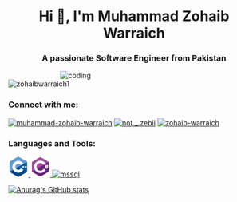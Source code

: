 <h1 align="center">Hi 👋, I'm Muhammad Zohaib Warraich</h1>
<h3 align="center">A passionate Software Engineer from Pakistan</h3>
<img align="right" alt="coding" width="400" src="https://media4.giphy.com/media/v1.Y2lkPTc5MGI3NjExMnUycmMyM3c1ZmFqMW51c29tYXhiYnJlNTlreTR4YmloMTRhcTBsZiZlcD12MV9pbnRlcm5hbF9naWZfYnlfaWQmY3Q9Zw/xUA7bdpLxQhsSQdyog/giphy.webp">
<p align="left"> <img src="https://komarev.com/ghpvc/?username=zohaibwarraich1&label=Profile%20views&color=0e75b6&style=flat" alt="zohaibwarraich1" /> </p>

<h3 align="left">Connect with me:</h3>
<p align="left">
<a href="https://linkedin.com/in/muhammad-zohaib-warraich" target="blank"><img align="center" src="https://raw.githubusercontent.com/rahuldkjain/github-profile-readme-generator/master/src/images/icons/Social/linked-in-alt.svg" alt="muhammad-zohaib-warraich" height="30" width="40" /></a>
<a href="https://instagram.com/not._.zebii" target="blank"><img align="center" src="https://raw.githubusercontent.com/rahuldkjain/github-profile-readme-generator/master/src/images/icons/Social/instagram.svg" alt="not._.zebii" height="30" width="40" /></a>
<a href="https://www.leetcode.com/zohaib-warraich" target="blank"><img align="center" src="https://raw.githubusercontent.com/rahuldkjain/github-profile-readme-generator/master/src/images/icons/Social/leet-code.svg" alt="zohaib-warraich" height="30" width="40" /></a>
</p>

<h3 align="left">Languages and Tools:</h3>
<p align="left"> <a href="https://www.w3schools.com/cpp/" target="_blank" rel="noreferrer"> <img src="https://raw.githubusercontent.com/devicons/devicon/master/icons/cplusplus/cplusplus-original.svg" alt="cplusplus" width="40" height="40"/> </a> <a href="https://www.w3schools.com/cs/" target="_blank" rel="noreferrer"> <img src="https://raw.githubusercontent.com/devicons/devicon/master/icons/csharp/csharp-original.svg" alt="csharp" width="40" height="40"/> </a> <a href="https://www.microsoft.com/en-us/sql-server" target="_blank" rel="noreferrer"> <img src="https://www.svgrepo.com/show/303229/microsoft-sql-server-logo.svg" alt="mssql" width="40" height="40"/> </a> </p>

[![Anurag's GitHub stats](https://github-readme-stats.vercel.app/api?username=zohaibwarraich1&show_icons=true&theme=dark)](https://github.com/anuraghazra/github-readme-stats&show_icons=true&theme=dark)
